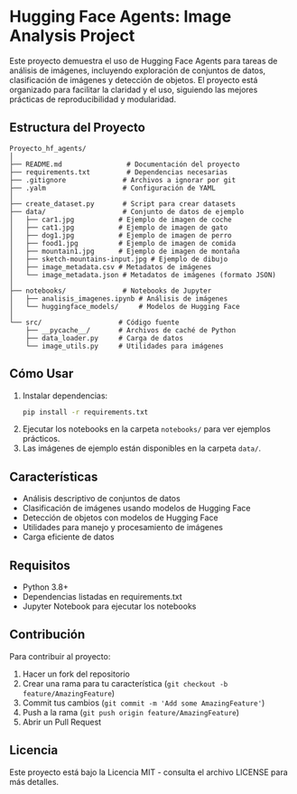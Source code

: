 # Hugging Face Agents: Image Analysis Project

Este proyecto demuestra el uso de Hugging Face Agents para tareas de análisis de imágenes, incluyendo exploración de conjuntos de datos, clasificación de imágenes y detección de objetos. El proyecto está organizado para facilitar la claridad y el uso, siguiendo las mejores prácticas de reproducibilidad y modularidad.

## Estructura del Proyecto

```
Proyecto_hf_agents/
│
├── README.md                # Documentación del proyecto
├── requirements.txt         # Dependencias necesarias
├── .gitignore              # Archivos a ignorar por git
├── .yalm                   # Configuración de YAML
│
├── create_dataset.py       # Script para crear datasets
├── data/                   # Conjunto de datos de ejemplo
│   ├── car1.jpg           # Ejemplo de imagen de coche
│   ├── cat1.jpg           # Ejemplo de imagen de gato
│   ├── dog1.jpg           # Ejemplo de imagen de perro
│   ├── food1.jpg          # Ejemplo de imagen de comida
│   ├── mountain1.jpg      # Ejemplo de imagen de montaña
│   ├── sketch-mountains-input.jpg # Ejemplo de dibujo
│   ├── image_metadata.csv # Metadatos de imágenes
│   └── image_metadata.json # Metadatos de imágenes (formato JSON)
│
├── notebooks/              # Notebooks de Jupyter
│   ├── analisis_imagenes.ipynb # Análisis de imágenes
│   └── huggingface_models/     # Modelos de Hugging Face
│
└── src/                   # Código fuente
    ├── __pycache__/       # Archivos de caché de Python
    ├── data_loader.py     # Carga de datos
    └── image_utils.py     # Utilidades para imágenes
```

## Cómo Usar

1. Instalar dependencias:
   ```bash
   pip install -r requirements.txt
   ```
2. Ejecutar los notebooks en la carpeta `notebooks/` para ver ejemplos prácticos.
3. Las imágenes de ejemplo están disponibles en la carpeta `data/`.

## Características
- Análisis descriptivo de conjuntos de datos
- Clasificación de imágenes usando modelos de Hugging Face
- Detección de objetos con modelos de Hugging Face
- Utilidades para manejo y procesamiento de imágenes
- Carga eficiente de datos

## Requisitos
- Python 3.8+
- Dependencias listadas en requirements.txt
- Jupyter Notebook para ejecutar los notebooks

## Contribución
Para contribuir al proyecto:
1. Hacer un fork del repositorio
2. Crear una rama para tu característica (`git checkout -b feature/AmazingFeature`)
3. Commit tus cambios (`git commit -m 'Add some AmazingFeature'`)
4. Push a la rama (`git push origin feature/AmazingFeature`)
5. Abrir un Pull Request

## Licencia
Este proyecto está bajo la Licencia MIT - consulta el archivo LICENSE para más detalles.
